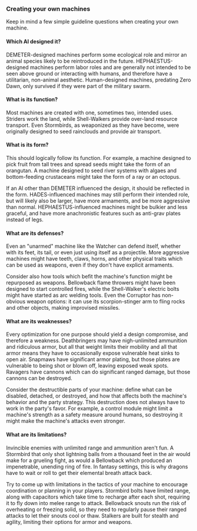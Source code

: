 ### Creating your own machines

Keep in mind a few simple guideline questions when creating your own machine.

#### Which AI designed it?

DEMETER-designed machines perform some ecological role and mirror an animal species likely to be reintroduced in the future.
HEPHAESTUS-designed machines perform labor roles and are generally not intended to be seen above ground or interacting with humans, and therefore have a utilitarian, non-animal aesthetic.
Human-designed machines, predating Zero Dawn, only survived if they were part of the military swarm.

#### What is its function?

Most machines are created with one, sometimes two, intended uses.
Striders work the land, while Shell-Walkers provide over-land resource transport.
Even Stormbirds, as weaponized as they have become, were originally designed to seed rainclouds and provide air transport.

#### What is its form?

This should logically follow its function.
For example, a machine designed to pick fruit from tall trees and spread seeds might take the form of an orangutan.
A machine designed to seed river systems with algaes and bottom-feeding crustaceans might take the form of a ray or an octopus.

If an AI other than DEMETER influenced the design, it should be reflected in the form.
HADES-influenced machines may still perform their intended role, but will likely also be larger, have more armaments, and be more aggressive than normal.
HEPHAESTUS-influenced machines might be bulkier and less graceful, and have more anachronistic features such as anti-grav plates instead of legs.

#### What are its defenses?

Even an "unarmed" machine like the Watcher can defend itself, whether with its feet, its tail, or even just using itself as a projectile.
More aggressive machines might have teeth, claws, horns, and other physical traits which can be used as weapons, even if they don't have explicit armaments.

Consider also how tools which befit the machine's function might be repurposed as weapons.
Bellowback flame throwers might have been designed to start controlled fires, while the Shell-Walker's electric bolts might have started as arc welding tools.
Even the Corruptor has non-obvious weapon options: it can use its scorpion-stinger arm to fling rocks and other objects, making improvised missiles.

#### What are its weaknesses?

Every optimization for one purpose should yield a design compromise, and therefore a weakness.
Deathbringers may have nigh-unlimited ammunition and ridiculous armor, but all that weight limits their mobility and all that armor means they have to occasionally expose vulnerable heat sinks to open air.
Snapmaws have significant armor plating, but those plates are vulnerable to being shot or blown off, leaving exposed weak spots.
Ravagers have cannons which can do significant ranged damage, but those cannons can be destroyed.

Consider the destructible parts of your machine: define what can be disabled, detached, or destroyed, and how that affects both the machine's behavior and the party strategy.
This destruction does not always have to work in the party's favor.
For example, a control module might limit a machine's strength as a safety measure around humans, so destroying it might make the machine's attacks even stronger.

#### What are its limitations?

Invincible enemies with unlimited range and ammunition aren't fun.
A Stormbird that only shot lightning balls from a thousand feet in the air would make for a grueling fight, as would a Bellowback which produced an impenetrable, unending ring of fire.
In fantasy settings, this is why dragons have to wait or roll to get their elemental breath attack back.

Try to come up with limitations in the tactics of your machine to encourage coordination or planning in your players.
Stormbird bolts have limited range, along with capacitors which take time to recharge after each shot, requiring it to fly down into melee range to attack.
Bellowback snouts run the risk of overheating or freezing solid, so they need to regularly pause their ranged attacks to let their snouts cool or thaw.
Stalkers are built for stealth and agility, limiting their options for armor and weapons.

